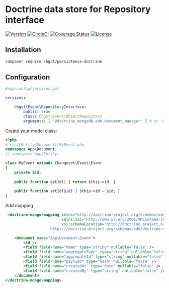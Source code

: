 # Doctrine data store for Repository interface

[![Version](https://img.shields.io/packagist/v/chgst/persistence-doctrine.svg?style=flat-square)](https://packagist.org/packages/chgst/persistence-doctrine)
[![CircleCI](https://dl.circleci.com/status-badge/img/circleci/UiMSDe5Q43N7rRZKowVuq2/M9aAirJaHrCa9RQijVSTV1/tree/develop.svg?style=shield)](https://dl.circleci.com/status-badge/redirect/circleci/UiMSDe5Q43N7rRZKowVuq2/M9aAirJaHrCa9RQijVSTV1/tree/develop)
[![Coverage Status](https://coveralls.io/repos/github/chgst/persistence-doctrine/badge.svg?branch=develop)](https://coveralls.io/github/chgst/persistence-doctrine?branch=develop)
[![License](https://poser.pugx.org/chgst/persistence-doctrine/license.svg)](https://packagist.org/packages/chgst/persistence-doctrine)

## Installation

```bash
composer require chgst/persistence-doctrine
```

## Configuration

```yaml
#app/config/services.yml

services:

    Chgst\Event\RepositoryInterface:
        public: true
        class: Chgst\Event\ObjectRepository
        arguments: [ '@doctrine_mongodb.odm.document_manager' ] # or '@doctrine.orm.entity_manager'

```

Create your model class:

```php
<?php
# src/{Entity|Document}/MyEvent.php
namespace App\Document;
// namespace App\Entity;

class MyEvent extends Changeset\Event\Event
{
    private $id;
    
    public function getId() { return $this->id; }
    
    public function setId($id) { $this->id = $id; }
}

```

Add mapping

```xml
 <doctrine-mongo-mapping xmlns="http://doctrine-project.org/schemas/odm/doctrine-mongo-mapping"
                         xmlns:xsi="http://www.w3.org/2001/XMLSchema-instance"
                         xsi:schemaLocation="http://doctrine-project.org/schemas/odm/doctrine-mongo-mapping
                    https://doctrine-project.org/schemas/odm/doctrine-mongo-mapping.xsd">

    <document name="App\Document\Event">
        <id />
        <field field-name="name" type="string" nullable="false" />
        <field field-name="aggregateType" type="string" nullable="false" />
        <field field-name="aggregateId" type="string" nullable="false" />
        <field field-name="payload" type="hash" nullable="false" />
        <field field-name="createdAt" type="date" nullable="false" />
        <field field-name="createdBy" type="string" nullable="false" />
    </document>
</doctrine-mongo-mapping>
```